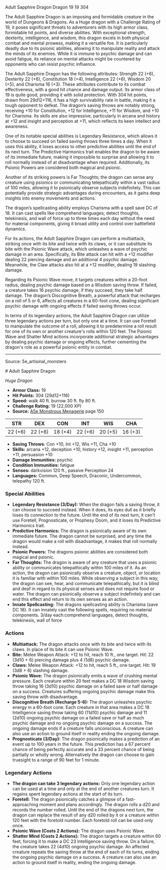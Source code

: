 <MonsterName/>Adult Sapphire Dragon</MonsterName>
<CreatureType/>Dragon</CreatureType>
<CR/>19</CR>
<AC/>19</AC>
<HP/>304</HP>
<summary>The Adult Sapphire Dragon is an imposing and formidable creature in the world of Dungeons & Dragons. As a Huge dragon with a Challenge Rating of 19, it poses significant threats to adventurers with its high armor class, formidable hit points, and diverse abilities. With exceptional strength, dexterity, intelligence, and wisdom, this dragon excels in both physical combat and mental prowess, making it a versatile foe. It is particularly deadly due to its psionic abilities, allowing it to manipulate reality and attack the minds of its enemies. While it is immune to psychic damage and can avoid fatigue, its reliance on mental attacks might be countered by opponents who can resist psychic influence. </summary>

<detail>

The Adult Sapphire Dragon has the following attributes: Strength 22 (+6), Dexterity 22 (+6), Constitution 18 (+4), Intelligence 22 (+6), Wisdom 20 (+5), and Charisma 16 (+3). These attributes contribute to its combat effectiveness, with a good hit chance and damage output. Its armor class of 19 is quite good, providing it with solid protection. With 304 hit points, drawn from 29d12+116, it has a high survivability rate in battle, making it a tough opponent to defeat. The dragon’s saving throws are notably strong, receiving +10 for Constitution, +12 for Intelligence, +11 for Wisdom, and +10 for Charisma. Its skills are also impressive, particularly in arcana and history at +12 and insight and perception at +11, which reflects its keen intellect and awareness.

One of its notable special abilities is Legendary Resistance, which allows it to choose to succeed on failed saving throws three times a day. When it uses this ability, it loses access to other predictive abilities until the end of its next turn. The Predictive Harmonics trait enables the dragon to be aware of its immediate future, making it impossible to surprise and allowing it to roll normally instead of at disadvantage when required. Additionally, its Psionic Powers are considered both magical and psionic.

Another of its striking powers is Far Thoughts; the dragon can sense any creature using psionics or communicating telepathically within a vast radius of 100 miles, allowing it to psionically observe subjects indefinitely. This can potentially provide strategic advantages during encounters, as it gains deep insights into enemy movements and actions. 

The dragon’s spellcasting ability employs Charisma with a spell save DC of 18. It can cast spells like comprehend languages, detect thoughts, telekinesis, and wall of force up to three times each day without the need for material components, giving it broad utility and control over battlefield dynamics.

For its actions, the Adult Sapphire Dragon can perform a multiattack, striking once with its bite and twice with its claws, or it can substitute its bite with the Psionic Wave attack, which unleashes a wave of psychic damage in an area. Specifically, its Bite attack can hit with a +12 modifier dealing 22 piercing damage and an additional 4 psychic damage. Meanwhile, the Claw attacks also hit at a +12 modifier, dealing 19 slashing damage.

Regarding its Psionic Wave move, it targets creatures within a 20-foot radius, dealing psychic damage based on a Wisdom saving throw. If failed, a creature takes 16 psychic damage; if they succeed, they take half damage. The dragon’s Discognitive Breath, a powerful attack that recharges on a roll of 5 or 6, affects all creatures in a 60-foot cone, dealing significant psychic damage with ongoing effects if failed saving throws occur.

In terms of its legendary actions, the Adult Sapphire Dragon can utilize three legendary actions per turn, but only one at a time. It can use Foretell to manipulate the outcome of a roll, allowing it to predetermine a roll result for one of its own or another creature's rolls within 120 feet. The Psionic Wave and Shatter Mind actions incorporate additional strategic advantages by dealing psychic damage or ongoing effects, further cementing the dragon's role as a powerful psionic entity in combat.</detail>



---

Source: 5e_artisinal_monsters

<statblock>
# Adult Sapphire Dragon

*Huge* *Dragon*

- **Armor Class:** 19
- **Hit Points:** 304 (29d12+116)
- **Speed:** walk 40 ft. burrow 30 ft. fly 80 ft.
- **Challenge Rating:** 19 (22,000 XP)
- **Source:** [A5e Monstrous Menagerie](https://enpublishingrpg.com/products/level-up-monstrous-menagerie-a5e) page 150

| STR | DEX | CON | INT | WIS | CHA |
| --- | --- | --- | --- | --- | --- |
| 22 (+6) | 22 (+6) | 18 (+4) | 22 (+6) | 20 (+5) | 16 (+3) |

- **Saving Throws**: Con +10, Int +12, Wis +11, Cha +10
- **Skills:** arcana +12, deception +10, history +12, insight +11, perception +11, persuasion +10
- **Damage Immunities:** psychic
- **Condition Immunities:** fatigue
- **Senses:** darkvision 120 ft., passive Perception 24
- **Languages:** Common, Deep Speech, Draconic, Undercommon, telepathy 120 ft.

### Special Abilities

- **Legendary Resistance (3/Day):** When the dragon fails a saving throw, it can choose to succeed instead. When it does, its eyes dull as it briefly loses its connection to the future. Until the end of its next turn, it can't use Foretell, Prognosticate, or Prophesy Doom, and it loses its Predictive Harmonics trait.
- **Predictive Harmonics:** The dragon is psionically aware of its own immediate future. The dragon cannot be surprised, and any time the dragon would make a roll with disadvantage, it makes that roll normally instead.
- **Psionic Powers:** The dragons psionic abilities are considered both magical and psionic.
- **Far Thoughts:** The dragon is aware of any creature that uses a psionic ability or communicates telepathically within 100 miles of it. As an action, the dragon can psionically observe a creature, object, or location it is familiar with within 100 miles. While observing a subject in this way, the dragon can see, hear, and communicate telepathically, but it is blind and deaf in regard to its physical senses and does not require food or water. The dragon can psionically observe a subject indefinitely and can end this effect and return to its own senses as an action.
- **Innate Spellcasting:** The dragons spellcasting ability is Charisma (save DC 18). It can innately cast the following spells, requiring no material components. 3/day each:comprehend languages, detect thoughts, telekinesis, wall of force

### Actions

- **Multiattack:** The dragon attacks once with its bite and twice with its claws. In place of its bite  it can use Psionic Wave.
- **Bite:** Melee Weapon Attack: +12 to hit, reach 10 ft., one target. Hit: 22 (3d10 + 6) piercing damage plus 4 (1d8) psychic damage.
- **Claws:** Melee Weapon Attack: +12 to hit, reach 5 ft., one target. Hit: 19 (3d8 + 6) slashing damage.
- **Psionic Wave:** The dragon psionically emits a wave of crushing mental pressure. Each creature within 20 feet makes a DC 18 Wisdom saving throw  taking 16 (3d10) psychic damage on a failed save or half damage on a success. Creatures suffering ongoing psychic damage make this saving throw with disadvantage.
- **Discognitive Breath (Recharge 5-6):** The dragon unleashes psychic energy in a 60-foot cone. Each creature in that area makes a DC 18 Intelligence saving throw  taking 60 (11d10) psychic damage and 11 (2d10) ongoing psychic damage on a failed save or half as much psychic damage and no ongoing psychic damage on a success. The ongoing damage ends if a creature falls unconscious. A creature can also use an action to ground itself in reality  ending the ongoing damage.
- **Prognosticate (3/Day):** The dragon psionically makes a prediction of an event up to 100 years in the future. This prediction has a 67 percent chance of being perfectly accurate and a 33 percent chance of being partially or wholly wrong. Alternatively  the dragon can choose to gain truesight to a range of 90 feet for 1 minute.



### Legendary Actions

- **The dragon can take 3 legendary actions:** Only one legendary action can be used at a time and only at the end of another creatures turn. It regains spent legendary actions at the start of its turn.
- **Foretell:** The dragon psionically catches a glimpse of a fast-approaching moment and plans accordingly. The dragon rolls a d20 and records the number rolled. Until the end of the dragons next turn, the dragon can replace the result of any d20 rolled by it or a creature within 120 feet with the foretold number. Each foretold roll can be used only once.
- **Psionic Wave (Costs 2 Actions):** The dragon uses Psionic Wave.
- **Shatter Mind (Costs 2 Actions):** The dragon targets a creature within 60 feet, forcing it to make a DC 23 Intelligence saving throw. On a failure, the creature takes 22 (4d10) ongoing psychic damage. An affected creature repeats the saving throw at the end of each of its turns, ending the ongoing psychic damage on a success. A creature can also use an action to ground itself in reality, ending the ongoing damage.
</statblock>


